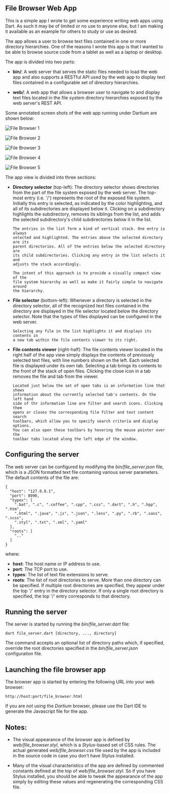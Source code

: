 File Browser Web App
--------------------

This is a simple app I wrote to get some experience writing web apps using Dart.
As such it may be of limited or no use to anyone else, but I am making it
available as an example for others to study or use as desired.

The app allows a user to browse text files contained in one or more directory
hierarchies. One of the reasons I wrote this app is that I wanted to be able to
browse source code from a tablet as well as a laptop or desktop.

The app is divided into two parts:

- **bin/**:
  A web server that serves the static files needed to load the web app and also
  supports a RESTful API used by the web app to display text files contained in
  a configurable set of directory hierarchies.

- **web/**:
  A web app that allows a browser user to navigate to and display text files
  located in the file system directory hierarchies exposed by the web server's
  REST API.

Some annotated screen shots of the web app running under Dartium are shown
below:

![File Browser 1](https://cloud.githubusercontent.com/assets/213759/4261801/da0a45ae-3b7e-11e4-9a3b-3c2026c8d10f.png)

![File Browser 2](https://cloud.githubusercontent.com/assets/213759/4261799/da07df4e-3b7e-11e4-9394-2bcebb3a400a.png)

![File Browser 3](https://cloud.githubusercontent.com/assets/213759/4261800/da0a379e-3b7e-11e4-881d-3494c85ab9eb.png)

![File Browser 4](https://cloud.githubusercontent.com/assets/213759/4261798/da063496-3b7e-11e4-8df3-1fd71e0e21c0.png)

![File Browser 5](https://cloud.githubusercontent.com/assets/213759/4261802/da0c2c2a-3b7e-11e4-9a88-30b1b11b8469.png)

The app view is divided into three sections:

- **Directory selector** (top-left):
      The directory selector shows directories from the part of the file system
      exposed by the web server. The top-most entry (i.e. '/') represents the
      root of the exposed file system. Initially this entry is selected, as
      indicated by the color highlighting, and all of its subdirectories are
      displayed below it. Clicking on a subdirectory highlights the
      subdirectory, removes its siblings from the list, and adds the selected
      subdirectory's child subdirectories below it in the list.

      The entries in the list form a kind of vertical stack. One entry is always
      selected and highlighted. The entries above the selected directory are its
      parent directories. All of the entries below the selected directory are
      its child subdirectories. Clicking any entry in the list selects it and
      adjusts the stack accordingly.

      The intent of this approach is to provide a visually compact view of the
      file system hierarchy as well as make it fairly simple to navigate around
      the hierarchy.

- **File selector** (bottom-left):
      Whenever a directory is selected in the directory selector, all of the
      recognized text files contained in the directory are displayed in the file
      selector located below the directory selector. Note that the types of
      files displayed can be configured in the web server.

      Selecting any file in the list highlights it and displays its contents in
      a new tab within the file contents viewer to its right.

- **File contents viewer** (right-half):
      The file contents viewer located in the right half of the app view simply
      displays the contents of previously selected text files, with line numbers
      shown on the left. Each selected file is displayed under its own tab.
      Selecting a tab brings its contents to the front of the stack of open
      files. Clicking the close icon in a tab removes the file and tab from the
      viewer.

      Located just below the set of open tabs is an information line that shows
      information about the currently selected tab's contents. On the left hand
      side of thr information line are filter and search icons. Clicking them
      opens or closes the corresponding file filter and text content search
      toolbars, which allow you to specify search criteria and display options.
      You can also open these toolbars by hovering the mouse pointer over the
      toolbar tabs located along the left edge of the window.

Configuring the server
----------------------

The web server can be configured by modifying the *bin/file_server.json* file,
which is a JSON formatted text file containing various server parameters. The
default contents of the file are:

    {
      "host": "127.0.0.1",
      "port": 8090,
      "types": [
        ".bat", ".c", ".coffee", ".cpp", ".css", ".dart", ".h", ".hpp", ".htm",
        ".html", ".java", ".js", ".json", ".less", ".py", ".rb", ".sass", ".scss",
        ".styl", ".txt", ".xml", ".yaml"
      ],
      "roots": [
        ".."
      ]
    }

where:

- **host**: The host name or IP address to use.
- **port**: The TCP port to use.
- **types**: The list of text file extensions to serve.
- **roots**: The list of root directories to serve. More than one directory can
  be specified. If multiple root directories are specified, they appear under
  the top '/' entry in the directory selector. If only a single root directory
  is specified, the top '/' entry corresponds to that directory.

Running the server
------------------

The server is started by running the *bin/file_server.dart* file:

    dart file_server.dart [directory, ..., directory]

The command accepts an optional list of directory paths which, if specified,
override the root directories specified in the *bin/file_server.json*
configuration file.

Launching the file browser app
------------------------------

The browser app is started by entering the following URL into your web browser:

    http://host:port/file_browser.html

If you are not using the *Dartium* browser, please use the Dart IDE to
generate the Javascript file for the app.

Notes:
------

- The visual appearance of the browser app is defined by
  *web/file_browser.styl*, which is a *Stylus*-based set of CSS rules. The
  actual generated *web/file_browser.css* file used by the app is included in
  the source code in case you don't have Stylus installed.

- Many of the visual characteristics of the app are defined by commented
  constants defined at the top of *web/file_browser.styl*. So if you have Stylus
  installed, you should be able to tweak the appearance of the app simply by
  editing these values and regenerating the corresponding CSS file.
